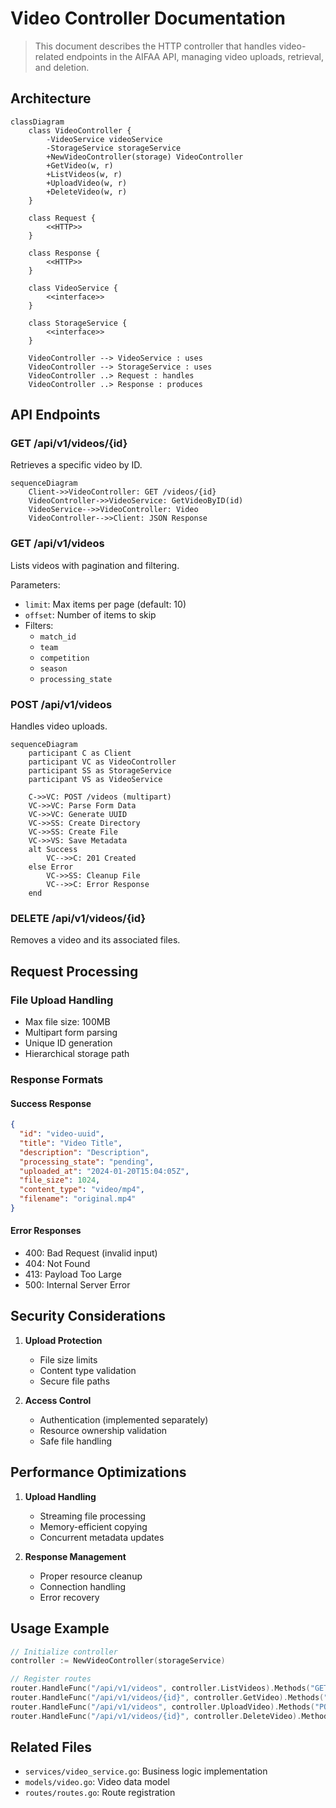 # Video Controller Documentation

> This document describes the HTTP controller that handles video-related endpoints in the AIFAA API, managing video uploads, retrieval, and deletion.

## Architecture

```mermaid
classDiagram
    class VideoController {
        -VideoService videoService
        -StorageService storageService
        +NewVideoController(storage) VideoController
        +GetVideo(w, r)
        +ListVideos(w, r)
        +UploadVideo(w, r)
        +DeleteVideo(w, r)
    }

    class Request {
        <<HTTP>>
    }

    class Response {
        <<HTTP>>
    }

    class VideoService {
        <<interface>>
    }

    class StorageService {
        <<interface>>
    }

    VideoController --> VideoService : uses
    VideoController --> StorageService : uses
    VideoController ..> Request : handles
    VideoController ..> Response : produces
```

## API Endpoints

### GET /api/v1/videos/{id}

Retrieves a specific video by ID.

```mermaid
sequenceDiagram
    Client->>VideoController: GET /videos/{id}
    VideoController->>VideoService: GetVideoByID(id)
    VideoService-->>VideoController: Video
    VideoController-->>Client: JSON Response
```

### GET /api/v1/videos

Lists videos with pagination and filtering.

Parameters:

- `limit`: Max items per page (default: 10)
- `offset`: Number of items to skip
- Filters:
  - `match_id`
  - `team`
  - `competition`
  - `season`
  - `processing_state`

### POST /api/v1/videos

Handles video uploads.

```mermaid
sequenceDiagram
    participant C as Client
    participant VC as VideoController
    participant SS as StorageService
    participant VS as VideoService

    C->>VC: POST /videos (multipart)
    VC->>VC: Parse Form Data
    VC->>VC: Generate UUID
    VC->>SS: Create Directory
    VC->>SS: Create File
    VC->>VS: Save Metadata
    alt Success
        VC-->>C: 201 Created
    else Error
        VC->>SS: Cleanup File
        VC-->>C: Error Response
    end
```

### DELETE /api/v1/videos/{id}

Removes a video and its associated files.

## Request Processing

### File Upload Handling

- Max file size: 100MB
- Multipart form parsing
- Unique ID generation
- Hierarchical storage path

### Response Formats

#### Success Response

```json
{
  "id": "video-uuid",
  "title": "Video Title",
  "description": "Description",
  "processing_state": "pending",
  "uploaded_at": "2024-01-20T15:04:05Z",
  "file_size": 1024,
  "content_type": "video/mp4",
  "filename": "original.mp4"
}
```

#### Error Responses

- 400: Bad Request (invalid input)
- 404: Not Found
- 413: Payload Too Large
- 500: Internal Server Error

## Security Considerations

1. **Upload Protection**

   - File size limits
   - Content type validation
   - Secure file paths

2. **Access Control**
   - Authentication (implemented separately)
   - Resource ownership validation
   - Safe file handling

## Performance Optimizations

1. **Upload Handling**

   - Streaming file processing
   - Memory-efficient copying
   - Concurrent metadata updates

2. **Response Management**
   - Proper resource cleanup
   - Connection handling
   - Error recovery

## Usage Example

```go
// Initialize controller
controller := NewVideoController(storageService)

// Register routes
router.HandleFunc("/api/v1/videos", controller.ListVideos).Methods("GET")
router.HandleFunc("/api/v1/videos/{id}", controller.GetVideo).Methods("GET")
router.HandleFunc("/api/v1/videos", controller.UploadVideo).Methods("POST")
router.HandleFunc("/api/v1/videos/{id}", controller.DeleteVideo).Methods("DELETE")
```

## Related Files

- `services/video_service.go`: Business logic implementation
- `models/video.go`: Video data model
- `routes/routes.go`: Route registration
